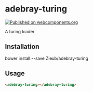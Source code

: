 # adebray-turing

[![Published on webcomponents.org](https://img.shields.io/badge/webcomponents.org-published-blue.svg)](https://www.webcomponents.org/element/Zleub/adebray-turing)

A turing loader

## Installation

bower install --save Zleub/adebray-turing

## Usage

<!---
```
<custom-element-demo>
  <template>
    <script src="../webcomponentsjs/webcomponents-lite.js"></script>
    <link rel="import" href="../polymer/polymer.html">
    <link rel="import" href="adebray-turing.html">
    <next-code-block></next-code-block>
  </template>
</custom-element-demo>
```
-->
```html
<adebray-turing></adebray-turing>
```
